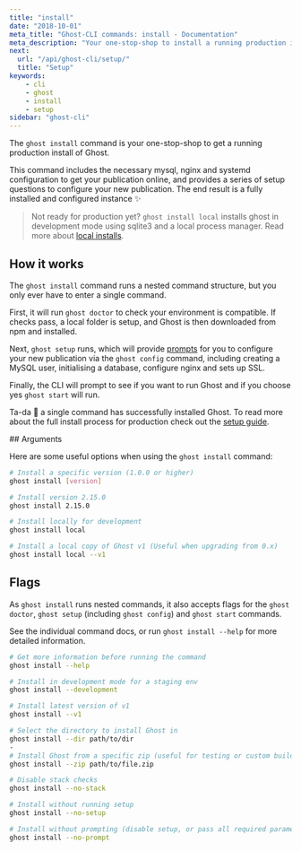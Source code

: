 ```yaml
---
title: "install"
date: "2018-10-01"
meta_title: "Ghost-CLI commands: install - Documentation"
meta_description: "Your one-stop-shop to install a running production instance of Ghost."
next:
  url: "/api/ghost-cli/setup/"
  title: "Setup"
keywords:
    - cli
    - ghost
    - install
    - setup
sidebar: "ghost-cli"
---
```


The `ghost install` command is your one-stop-shop to get a running production install of Ghost.

This command includes the necessary mysql, nginx and systemd configuration to get your publication online, and provides a series of setup questions to configure your new publication. The end result is a fully installed and configured instance ✨

> Not ready for production yet? `ghost install local` installs ghost in development mode using sqlite3 and a local process manager. Read more about [local installs](/install/local/). 


## How it works

The `ghost install` command runs a nested command structure, but you only ever have to enter a single command. 

First, it will run `ghost doctor` to check your environment is compatible. If checks pass, a local folder is setup, and Ghost is then downloaded from npm and installed.

Next, `ghost setup` runs, which will provide [prompts](/install/ubuntu/#install-questions) for you to configure your new publication via the `ghost config` command, including creating a MySQL user, initialising a database, configure nginx and sets up SSL. 

Finally, the CLI will prompt to see if you want to run Ghost and if you choose yes `ghost start` will run. 

Ta-da 🎉 a single command has successfully installed Ghost. To read more about the full install process for production check out the [setup guide](/install/ubuntu/).


## Arguments

Here are some useful options when using the `ghost install` command: 

```bash
# Install a specific version (1.0.0 or higher)
ghost install [version]

# Install version 2.15.0
ghost install 2.15.0

# Install locally for development
ghost install local

# Install a local copy of Ghost v1 (Useful when upgrading from 0.x)
ghost install local --v1

```

## Flags

As `ghost install` runs nested commands, it also accepts flags for the `ghost doctor`, `ghost setup` (including `ghost config`) and `ghost start` commands.

See the individual command docs, or run `ghost install --help` for more detailed information.

```bash
# Get more information before running the command
ghost install --help

# Install in development mode for a staging env
ghost install --development

# Install latest version of v1
ghost install --v1

# Select the directory to install Ghost in
ghost install --dir path/to/dir
- 
# Install Ghost from a specific zip (useful for testing or custom builds)
ghost install --zip path/to/file.zip

# Disable stack checks
ghost install --no-stack

# Install without running setup
ghost install --no-setup

# Install without prompting (disable setup, or pass all required parameters as arguments)
ghost install --no-prompt

```
